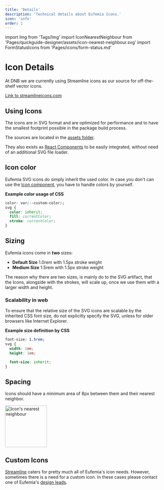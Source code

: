 ```yaml
---
title: 'Details'
description: 'Technical details about Eufemia Icons.'
icon: 'info'
order: 1
---
```


import Img from 'Tags/Img'
import IconNearestNeighbour from 'Pages/quickguide-designer/assets/icon-nearest-neighbour.svg'
import FormStatusIcons from 'Pages/icons/form-status.md'

# Icon Details

At DNB we are currently using Streamline icons as our source for off-the-shelf vector icons.

[Link to streamlineicons.com](https://www.streamlineicons.com/)

## Using Icons

The icons are in SVG format and are optimized for performance and to have the smallest footprint possible in the package build process.

The sources are located in the [assets folder](https://unpkg.com/@dnb/eufemia@latest/assets/icons/).

They also exists as [React Components](/uilib/components/icon) to be easily integrated, without need of an additional SVG file loader.

## Icon color

Eufemia SVG icons do simply inherit the used color. In case you don't can use the [Icon component](/uilib/components/icon), you have to handle colors by yourself.

**Example color usage of CSS**

```css
color: var(--custom-color);
svg {
  color: inherit;
  fill: currentColor;
  stroke: currentColor;
}
```

## Sizing

Eufemia icons come in **two** sizes:

- **Default Size** 1.0rem with 1.5px stroke weight
- **Medium Size** 1.5rem with 1.5px stroke weight

The reason why there are two sizes, is mainly do to the SVG artifact, that the Icons, alongside with the strokes, will scale up, once we use them with a larger width and height.

### Scalability in web

To ensure that the relative size of the SVG icons are scalable by the inherited CSS font size, do not explicitly specify the SVG, unless for older browsers like Internet Explorer.

**Example size definition by CSS**

```css
font-size: 1.5rem;
svg {
  width: 1em;
  height: 1em;

  font-size: inherit;
}
```

## Spacing

Icons should have a minimum area of 8px between them and their nearest neighbor.

<div class="image-box">
  <Img
    src={IconNearestNeighbour}
    caption="Icons with nearest neighbour 8px (0.5rem) distance"
    alt="Icon's nearest neighbour"
    height="136"
  />
</div>

## Custom Icons

[Streamline](https://www.streamlineicons.com/) caters for pretty much all of Eufemia's icon needs. However, sometimes there is a need for a custom icon. In these cases please contact one of Eufemia's [design leads](/design-system/contact).

<FormStatusIcons />
